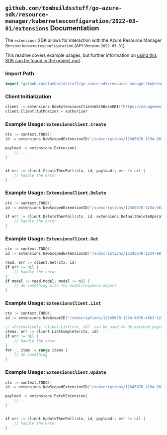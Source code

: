 
## `github.com/tombuildsstuff/go-azure-sdk/resource-manager/kubernetesconfiguration/2022-03-01/extensions` Documentation

The `extensions` SDK allows for interaction with the Azure Resource Manager Service `kubernetesconfiguration` (API Version `2022-03-01`).

This readme covers example usages, but further information on [using this SDK can be found in the project root](https://github.com/tombuildsstuff/go-azure-sdk/tree/main/docs).

### Import Path

```go
import "github.com/tombuildsstuff/go-azure-sdk/resource-manager/kubernetesconfiguration/2022-03-01/extensions"
```


### Client Initialization

```go
client := extensions.NewExtensionsClientWithBaseURI("https://management.azure.com")
client.Client.Authorizer = authorizer
```


### Example Usage: `ExtensionsClient.Create`

```go
ctx := context.TODO()
id := extensions.NewScopedExtensionID("/subscriptions/12345678-1234-9876-4563-123456789012/resourceGroups/some-resource-group", "extensionValue")

payload := extensions.Extension{
	// ...
}


if err := client.CreateThenPoll(ctx, id, payload); err != nil {
	// handle the error
}
```


### Example Usage: `ExtensionsClient.Delete`

```go
ctx := context.TODO()
id := extensions.NewScopedExtensionID("/subscriptions/12345678-1234-9876-4563-123456789012/resourceGroups/some-resource-group", "extensionValue")

if err := client.DeleteThenPoll(ctx, id, extensions.DefaultDeleteOperationOptions()); err != nil {
	// handle the error
}
```


### Example Usage: `ExtensionsClient.Get`

```go
ctx := context.TODO()
id := extensions.NewScopedExtensionID("/subscriptions/12345678-1234-9876-4563-123456789012/resourceGroups/some-resource-group", "extensionValue")

read, err := client.Get(ctx, id)
if err != nil {
	// handle the error
}
if model := read.Model; model != nil {
	// do something with the model/response object
}
```


### Example Usage: `ExtensionsClient.List`

```go
ctx := context.TODO()
id := extensions.NewScopeID("/subscriptions/12345678-1234-9876-4563-123456789012/resourceGroups/some-resource-group")

// alternatively `client.List(ctx, id)` can be used to do batched pagination
items, err := client.ListComplete(ctx, id)
if err != nil {
	// handle the error
}
for _, item := range items {
	// do something
}
```


### Example Usage: `ExtensionsClient.Update`

```go
ctx := context.TODO()
id := extensions.NewScopedExtensionID("/subscriptions/12345678-1234-9876-4563-123456789012/resourceGroups/some-resource-group", "extensionValue")

payload := extensions.PatchExtension{
	// ...
}


if err := client.UpdateThenPoll(ctx, id, payload); err != nil {
	// handle the error
}
```
